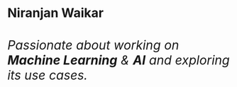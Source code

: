 <h1><strong>Niranjan Waikar</strong><h1>
<p1>
<h6>Passionate about working on <strong><em>Machine Learning</em></strong> & <strong><em>AI</em></strong> and exploring its use cases.</h6>
</p1>
